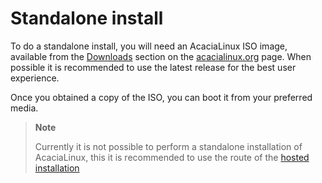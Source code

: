 # Standalone install

To do a standalone install, you will need an AcaciaLinux ISO image, available from the [Downloads](https://acacialinux.org/downloads) section on the [acacialinux.org](https://acacialinux.org) page. When possible it is recommended to use the latest release for the best user experience.

Once you obtained a copy of the ISO, you can boot it from your preferred media.

> **Note**
>
> Currently it is not possible to perform a standalone installation of AcaciaLinux, this it is recommended to use the route of the [hosted installation](/installation/hosted_install.md)
